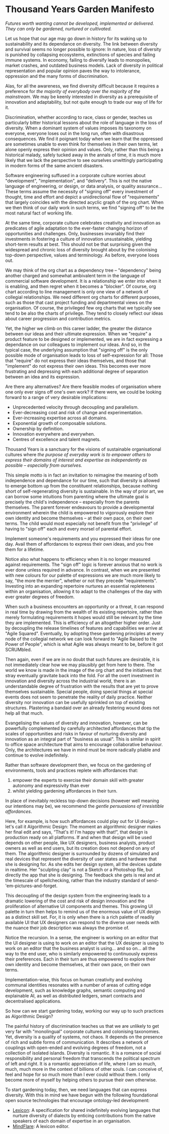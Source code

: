 # Thousand Years Garden Manifesto

_Futures worth wanting cannot be developed, implemented or delivered. They can only be gardened, nurtured or cultivated._

Let us hope that our age may go down in history for its waking up to sustainability and its dependance on diversity. The link between diversity and survival seems no longer possible to ignore: In nature, loss of diversity is punished by collapsing ecosystems, extinctions of species and failing immune systems. In economy, failing to diversify leads to monopolies, market crashes, and outdated business models. Lack of diversity in political representation and popular opinion paves the way to intolerance, oppression and the many forms of discrimination.

Alas, for all the awareness, we find diversity difficult because it requires a preference for _the majority of everybody_ over _the majority of the mainstream_. We may be keenly interested in diversity as a prerequisite of innovation and adaptability, but not quite enough to trade our way of life for it.

Discrimination, whether according to race, class or gender, teaches us particularly bitter historical lessons about the role of language in the loss of diversity. When a dominant system of values imposes its taxonomy on everyone, everyone loses out in the long run, often with disastrous consequences. We find it poignant today when we learn that the oppressed are sometimes unable to even think for themselves in their own terms, let alone openly express their opinion and values. Only, rather than this being a historical malady, safely tucked away in the annals of time, it is much more likely that we lack the perspective to see ourselves unwittingly participating in modern forms of the same ancient disasters.

Software engineering suffused in a corporate culture worries about "development", "implementation", and "delivery". This is not the native language of engineering, or design, or data analysis, or quality assurance... These terms assume the necessity of "signing off" every investment of thought, time and effort and depict a unidirectional flow of "requirements" that largely coincides with the directed acyclic graph of the org chart. When we then think of our daily work in such terms, we find "signing off" to be the most natural fact of working life. 

At the same time, corporate culture celebrates creativity and innovation as predicates of agile adaptation to the ever-faster changing horizon of opportunities and challenges. Only, businesses invariably find their investments in fostering a culture of innovation unsustainable, yielding short-term results at best. This should not be that surprising given the widespread and chronic loss of diversity brought about by the colonising top-down perspective, values and terminology. As before, everyone loses out.

We may think of the org chart as a dependency tree – "dependency" being another charged and somewhat ambivalent term in the language of commercial software development. It is a relationship we enter into when it is enabling, and then regret when it becomes a "blocker". Of course, org chart according to line management is only one view of a network of collegial relationships. We need different org charts for different purposes, such as those that cast project funding and departmental views on the organisation. Of course, the privileged few org charts that we typically see tend to be also the charts of privilege. They tend to closely reflect our ideas about career progression and contribution metrics.

Yet, the higher we climb on this career ladder, the greater the distance between our ideas and their ultimate expression. When we "require" a product feature to be designed or implemented, we are in fact expressing a dependance on our colleagues to implement our ideas.  And so, in the typical case, the underlying assumption that "signing off" is the only possible mode of organisation leads to loss of self-expression for all: Those that "require" do not express their ideas themselves, and those that "implement" do not express their own ideas. This becomes ever more frustrating and depressing with each additional degree of separation between an idea and its expression. 

Are there any alternatives? Are there feasible modes of organisation where one only ever signs off one's own work? If there were, we could be looking forward to a range of very desirable implications:

- Unprecedented velocity through decoupling and parallelism.
- Ever-decreasing cost and risk of change and experimentation.
- Ever-increasing expertise across all domains.
- Exponential growth of composable solutions.
- Ownership by definition.
- Innovation everywhere and everywhen.
- Centres of excellence and talent magnets.

Thousand Years is a sanctuary for the visions of sustainable organisational cultures where _the purpose of everyday work is to empower others to express their domains of interest and expertise as independently as possible – especially from ourselves._

This simple motto is in fact an invitation to reimagine the meaning of both independence and dependance for our time, such that diversity is allowed to emerge bottom up from the constituent relationships, because nothing short of self-regenerating diversity is sustainable. In the way of prior art, we can borrow some intuitions from parenting where the ultimate goal is precisely the child's independence – especially from the parents themselves. The parent forever endeavours to provide a developmental environment wherein the child is empowered to vigorously explore their own identity and become themselves – at their own pace, on their own terms. The child would most especially not benefit from the "privilege" of having to "sign off" each and every morsel of parental effort.

Implement someone's requirements and you expressed their ideas for one day. Avail them of affordances to express their own ideas, and you free them for a lifetime. 

Notice also what happens to efficiency when it is no longer measured against requirements. The "sign off" logic is forever anxious that no work is ever done unless required in advance. In contrast, when we are presented with new colours for our palette of expressions we are much more likely to say, "the more the merrier", whether or not they precede "requirements". Investing into an expanding repertoire nurtures an essential repleteness within an organisation, allowing it to adapt to the challenges of the day with ever greater degrees of freedom. 

When such a business encounters an opportunity or a threat, it can respond in real time by drawing from the wealth of its existing repertoire, rather than merely formulating requirements it hopes would still be relevant by the time they are implemented. This is efficiency of an altogether higher order. Just by decoupling the release timelines of features and capabilities we arrive at "Agile Squared". Eventually, by adopting these gardening principles at every node of the collegial network we can look forward to "Agile Raised to the Power of People", which is what Agile was always meant to be, before it got SCRUMbled.

Then again, even if we are in no doubt that such futures are desirable, it is not immediately clear how we may plausibly get from here to there. The world we know is made in the image of the org chart and the initiatives that stray eventually gravitate back into the fold. For all the overt investment in innovation and diversity across the industrial world, there is an understandable degree of frustration with the results that are yet to prove themselves sustainable. Special people, doing special things at special events does not seem to penetrate the reality of daily practice. Neither diversity nor innovation can be usefully sprinkled on top of existing structures. Plastering a bandaid over an already festering wound does not help all that much. 

Evangelising the values of diversity and innovation, however, can be powerfully complemented by carefully architected affordances that tip the scales of opportunities and risks in favour of nurturing diversity and innovation as an integral part of "business as usual".  This is similar in spirit to office space architecture that aims to encourage collaborative behaviour. Only, the architectures we have in mind must be more radically pliable and continue to evolve indefinitely.

Rather than software development then, we focus on the gardening of environments, tools and practices replete with affordances that:
1. empower the experts to exercise their domain skill with greater autonomy and expressivity than ever
2. whilst yielding gardening affordances in their turn.

In place of inevitably reckless top-down decisions (however well meaning our intentions may be), we recommend the _gentle persuasions of irresistible affordances_.

Here, for example, is how such affordances could play out for UI design  – let's call it Algorithmic Design: The moment an algorithmic designer makes her final edit and says, “That's it! I'm happy with that!”, that design is production ready on all platforms. If and when that design will be used depends on other people, like UX designers, business analysts, product owners as well as end users, but its creation does not depend on any of them. The algorithmic designer is surrounded by dozens of simulated and real devices that represent the diversity of user states and hardware that she is designing for. As she edits her design system, all the devices update in realtime. Her "sculpting clay” is not a Sketch or a Photoshop file, but directly the app that she is designing. The feedback she gets is real and at the timescale of spellchecking, rather than the industry standard of send-'em-pictures-and-forget.

This decoupling of the design system from the engineering leads to a dramatic lowering of the cost and risk of design innovation and the proliferation of alternative UI components and themes. This growing UI palette in turn then helps to remind us of the enormous value of UX design as a distinct skill set. For, it is only when there is a rich palette of readily available UI that UX designers can respond to the diverse user needs with the nuance their job description was always the promise of.

Notice the recursion. In a sense, the engineer is working on an editor that the UI designer is using to work on an editor that the UX designer is using to work on an editor that the business analyst is using... and so on... all the way to the end user, who is similarly empowered to continuously express their preferences. Each in their turn are thus empowered to explore their own identity and become themselves, at their own pace, on their own terms.

Implementation-wise, this focus on human creativity and evolving communal identities resonates with a number of areas of cutting edge development, such as knowledge graphs, semantic computing and explainable AI, as well as distributed ledgers, smart contracts and decentralised applications.

So how can we start gardening today, working our way up to such practices as Algorithmic Design?

The painful history of discrimination teaches us that we are unlikely to get very far with "monolingual" corporate cultures and colonising taxonomies. Yet, diversity is a quality of systems, not chaos. It depends on the presence of rich and subtle forms of communication. It describes a network of couplings with open-ended and evolving degrees of freedom, not a collection of isolated islands. Diversity is romantic. It is a romance of social responsibility and personal freedom that transcends the political spectrum of left and right. It is a romantic appreciation of life, where I am so much, much, much more in the context of billions of other souls. I can conceive of, feel and hope for so much more than I ever could without them. I only become more of myself by helping others to pursue their own otherwise.

To start gardening today, then, we need languages that can express diversity. With this in mind we have begun with the following foundational open source technologies that encourage ontology-led development:
- [Lexicon](https://github.com/thousandyears/Lexicon): A specification for shared indefinitely evolving languages that nurture diversity of dialects by enticing contributions from the native speakers of each domain of expertise in an organisation.
- [MindFlare](https://thousandyears.co.uk/MindFlare): A lexicon editor.
